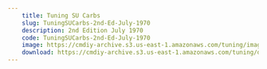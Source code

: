 ```yaml
---
    title: Tuning SU Carbs
    slug: TuningSUCarbs-2nd-Ed-July-1970
    description: 2nd Edition July 1970
    code: TuningSUCarbs-2nd-Ed-July-1970
    image: https://cmdiy-archive.s3.us-east-1.amazonaws.com/tuning/images/Tuning_SU_Carbs+2nd+Ed+July+1970.jpeg
    download: https://cmdiy-archive.s3.us-east-1.amazonaws.com/tuning/documents/Tuning_SU_Carbs+2nd+Ed+July+1970.pdf
---
```

<!-- Content of the page -->

##
